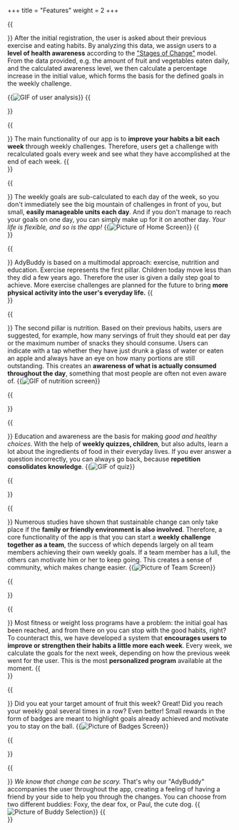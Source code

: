 +++
title = "Features"
weight = 2
+++


{{<section title="Initial Analysis" >}}
After the initial registration, the user is asked about their previous exercise and eating habits. By analyzing this data, we assign users to a **level of health awareness** according to the ["Stages of Change"](https://medicine.llu.edu/academics/resources/stages-change-model) model. From the data provided, e.g. the amount of fruit and vegetables eaten daily, and the calculated awareness level, we then calculate a percentage increase in the initial value, which forms the basis for the defined goals in the weekly challenge.

{{<image src="analysis.gif" alt="GIF of user analysis" caption="User analysis">}}
{{</section>}}




{{<section title="Start A Weekly Challenge" >}}
The main functionality of our app is to **improve your habits a bit each week** through weekly challenges. Therefore, users get a challenge with recalculated goals every week and see what they have accomplished at the end of each week.
{{</section>}}

{{<section title="Keep Track Of Your Goals" >}}
The weekly goals are sub-calculated to each day of the week, so you don't immediately see the big mountain of challenges in front of you, but small, **easily manageable units each day**. And if you don't manage to reach your goals on one day, you can simply make up for it on another day. *Your life is flexible, and so is the app!*
{{<image src="home.png" alt="Picture of Home Screen" caption="Daily Goals">}}
{{</section>}}

{{<section title="Move More" >}}
AdyBuddy is based on a multimodal approach: exercise, nutrition and education. Exercise represents the first pillar. Children today move less than they did a few years ago. Therefore the user is given a daily step goal to achieve. More exercise challenges are planned for the future to bring **more physical activity into the user's everyday life.**
{{</section>}}

{{<section title="Eat Better" >}}
The second pillar is nutrition. Based on their previous habits, users are suggested, for example, how many servings of fruit they should eat per day or the maximum number of snacks they should consume. Users can indicate with a tap whether they have just drunk a glass of water or eaten an apple and always have an eye on how many portions are still outstanding. This creates an **awareness of what is actually consumed throughout the day**, something that most people are often not even aware of.
{{<image src="nutrition.gif" alt="GIF of nutrition screen" caption="Nutrition challenges">}}

{{</section>}}

{{<section title="Educate Yourself" >}}
Education and awareness are the basis for making *good and healthy choices*. With the help of **weekly quizzes, children**, but also adults, learn a lot about the ingredients of food in their everyday lives. If you ever answer a question incorrectly, you can always go back, because **repetition consolidates knowledge**.
{{<image src="quiz.gif" alt="GIF of quiz" caption="Educational quiz">}}

{{</section>}}

{{<section title="Work As A Team" >}}
Numerous studies have shown that sustainable change can only take place if the **family or friendly environment is also involved**. Therefore, a core functionality of the app is that you can start a **weekly challenge together as a team**, the success of which depends largely on all team members achieving their own weekly goals. If a team member has a lull, the others can motivate him or her to keep going. This creates a sense of community, which makes change easier.
{{<image src="team.png" alt="Picture of Team Screen" caption="Team Overview">}}

{{</section>}}

{{<section title="Improve Every Week" >}}
Most fitness or weight loss programs have a problem: the initial goal has been reached, and from there on you can stop with the good habits, right? To counteract this, we have developed a system that **encourages users to improve or strengthen their habits a little more each week**. Every week, we calculate the goals for the next week, depending on how the previous week went for the user. This is the most **personalized program** available at the moment.
{{</section>}}

{{<section title="Get Rewarded" >}}
Did you eat your target amount of fruit this week? Great! Did you reach your weekly goal several times in a row? Even better! Small rewards in the form of badges are meant to highlight goals already achieved and motivate you to stay on the ball.
{{<image src="badges.png" alt="Picture of Badges Screen" caption="Collected Badges">}}

{{</section>}}


{{<section title="Choose Your Buddy" >}}
*We know that change can be scary.* That's why our "AdyBuddy" accompanies the user throughout the app, creating a feeling of having a friend by your side to help you through the changes. You can choose from two different buddies: Foxy, the dear fox, or Paul, the cute dog.
{{<image src="buddy.png" alt="Picture of Buddy Selection" caption="Choose Your Buddy">}}
{{</section>}}
